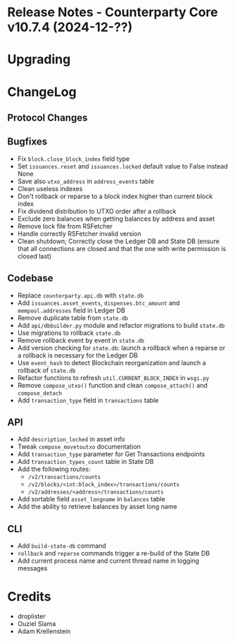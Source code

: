 # Release Notes - Counterparty Core v10.7.4 (2024-12-??)


# Upgrading


# ChangeLog

## Protocol Changes

## Bugfixes

- Fix `block.close_block_index` field type
- Set `issuances.reset` and `issuances.locked` default value to False instead None 
- Save also `utxo_address` in `address_events` table
- Clean useless indexes
- Don't rollback or reparse to a block index higher than current block index
- Fix dividend distribution to UTXO order after a rollback
- Exclude zero balances when getting balances by address and asset
- Remove lock file from RSFetcher
- Handle correctly RSFetcher invalid version
- Clean shutdown; Correctly close the Ledger DB and State DB (ensure that all connections are closed and that the one with write permission is closed last)

## Codebase

- Replace `counterparty.api.db` with `state.db`
- Add `issuances.asset_events`, `dispenses.btc_amount` and `mempool.addresses` field in Ledger DB
- Remove duplicate table from `state.db`
- Add `api/dbbuilder.py` module and refactor migrations to build `state.db`
- Use migrations to rollback `state.db`
- Remove rollback event by event in `state.db`
- Add version checking for `state.db`: launch a rollback when a reparse or a rollback is necessary for the Ledger DB
- Use `event_hash` to detect Blockchain reorganization and launch a rollback of `state.db`
- Refactor functions to refresh `util.CURRENT_BLOCK_INDEX` in `wsgi.py`
- Remove `compose_utxo()` function and clean `compose_attach()` and `compose_detach`
- Add `transaction_type` field in `transactions` table

## API

- Add `description_locked` in asset info
- Tweak `compose_movetoutxo` documentation
- Add `transaction_type` parameter for Get Transactions endpoints
- Add `transaction_types_count` table in State DB
- Add the following routes:
    - `/v2/transactions/counts`
    - `/v2/blocks/<int:block_index>/transactions/counts`
    - `/v2/addresses/<address>/transactions/counts`
- Add sortable field `asset_longname` in `balances` table
- Add the ability to retrieve balances by asset long name

## CLI

- Add `build-state-db` command
- `rollback` and `reparse` commands trigger a re-build of the State DB
- Add current process name and current thread name in logging messages


# Credits

* droplister 
* Ouziel Slama
* Adam Krellenstein
